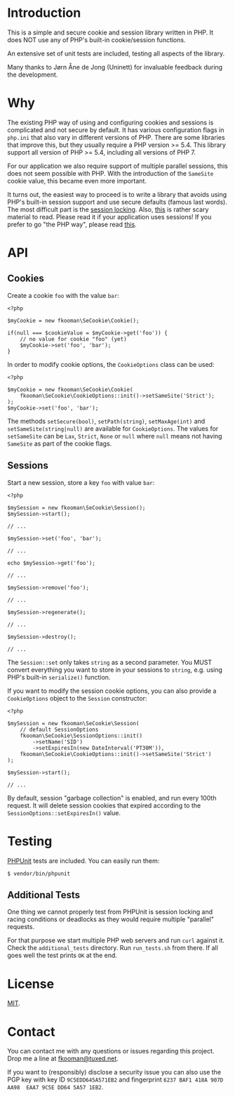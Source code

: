 # Introduction

This is a simple and secure cookie and session library written in PHP. It does 
NOT use any of PHP's built-in cookie/session functions.

An extensive set of unit tests are included, testing all aspects of the 
library.

Many thanks to Jørn Åne de Jong (Uninett) for invaluable feedback during the
development.

# Why

The existing PHP way of using and configuring cookies and sessions is 
complicated and not secure by default. It has various configuration flags in 
`php.ini` that also vary in different versions of PHP. There are some 
libraries that improve this, but they usually require a PHP version >= 5.4. 
This library support all version of PHP >= 5.4, including all versions of 
PHP 7.

For our application we also require support of multiple parallel sessions, this
does not seem possible with PHP. With the introduction of the `SameSite` cookie 
value, this became even more important.

It turns out, the easiest way to proceed is to write a library that avoids
using PHP's built-in session support and use secure defaults (famous last 
words). The most difficult part is the 
[session locking](https://ma.ttias.be/php-session-locking-prevent-sessions-blocking-in-requests/). 
Also, [this](https://www.php.net/manual/en/features.session.security.management.php) 
is rather scary material to read. Please read it if your application uses 
sessions! If you prefer to go "the PHP way", please read 
[this](https://paragonie.com/blog/2015/04/fast-track-safe-and-secure-php-sessions).

# API

## Cookies

Create a cookie `foo` with the value `bar`:

    <?php

    $myCookie = new fkooman\SeCookie\Cookie();

    if(null === $cookieValue = $myCookie->get('foo')) {
        // no value for cookie "foo" (yet)
        $myCookie->set('foo', 'bar');
    }

In order to modify cookie options, the `CookieOptions` class can be used:

    <?php

    $myCookie = new fkooman\SeCookie\Cookie(
        fkooman\SeCookie\CookieOptions::init()->setSameSite('Strict');
    );
    $myCookie->set('foo', 'bar');

The methods `setSecure(bool)`, `setPath(string)`, `setMaxAge(int)` and 
`setSameSite(string|null)` are available for `CookieOptions`. The values for
`setSameSite` can be `Lax`, `Strict`, `None` or `null` where `null` means 
not having `SameSite` as part of the cookie flags.

## Sessions

Start a new session, store a key `foo` with value `bar`:

    <?php

    $mySession = new fkooman\SeCookie\Session();
    $mySession->start();

    // ... 

    $mySession->set('foo', 'bar');

    // ...

    echo $mySession->get('foo');

    // ...

    $mySession->remove('foo');
    
    // ...

    $mySession->regenerate();

    // ...

    $mySession->destroy();

    // ...

The `Session::set` only takes `string` as a second parameter. You MUST convert 
everything you want to store in your sessions to `string`, e.g. using PHP's 
built-in `serialize()` function.

If you want to modify the session cookie options, you can also provide a 
`CookieOptions` object to the `Session` constructor:

    <?php

    $mySession = new fkooman\SeCookie\Session(
        // default SessionOptions
        fkooman\SeCookie\SessionOptions::init()
            ->setName('SID')
            ->setExpiresIn(new DateInterval('PT30M')),
        fkooman\SeCookie\CookieOptions::init()->setSameSite('Strict')
    );

    $mySession->start();

    // ...

By default, session "garbage collection" is enabled, and run every 100th 
request. It will delete session cookies that expired according to the 
`SessionOptions::setExpiresIn()` value.

# Testing

[PHPUnit](https://phpunit.de/) tests are included. You can easily run them:

    $ vendor/bin/phpunit

## Additional Tests

One thing we cannot properly test from PHPUnit is session locking and racing 
conditions or deadlocks as they would require multiple "parallel" requests.

For that purpose we start multiple PHP web servers and run `curl` against it. 
Check the `additional_tests` directory. Run `run_tests.sh` from there. If all 
goes well the test prints `OK` at the end.

# License

[MIT](LICENSE).

# Contact

You can contact me with any questions or issues regarding this project. Drop
me a line at [fkooman@tuxed.net](mailto:fkooman@tuxed.net).

If you want to (responsibly) disclose a security issue you can also use the
PGP key with key ID `9C5EDD645A571EB2` and fingerprint
`6237 BAF1 418A 907D AA98  EAA7 9C5E DD64 5A57 1EB2`.
